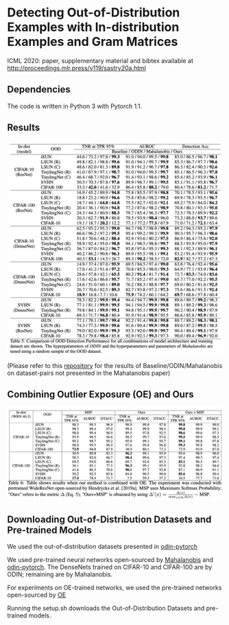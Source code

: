 # Detecting Out-of-Distribution Examples with In-distribution Examples and Gram Matrices
ICML 2020: paper, supplementary material and bibtex available at http://proceedings.mlr.press/v119/sastry20a.html

## Dependencies
The code is written in Python 3 with Pytorch 1.1. 

## Results
![results](https://github.com/VectorInstitute/gram-ood-detection/blob/master/detailed_results.png)

(Please refer to this [repository](https://github.com/chandramouli-sastry/deep_Mahalanobis_detector) for the results of Baseline/ODIN/Mahalanobis on dataset-pairs not presented in the Mahalanobis paper)

## Combining Outlier Exposure (OE) and Ours
![results](https://github.com/VectorInstitute/gram-ood-detection/blob/master/OE_results.png)

## Downloading Out-of-Distribution Datasets and Pre-trained Models
We used the out-of-distribution datasets presented in [odin-pytorch](https://github.com/facebookresearch/odin)

We used pre-trained neural networks open-sourced by [Mahalanobis](https://github.com/pokaxpoka/deep_Mahalanobis_detector/) and  [odin-pytorch](https://github.com/ShiyuLiang/odin-pytroch). The DenseNets trained on CIFAR-10 and CIFAR-100 are by ODIN; remaining are by Mahalanobis. 

For experiments on OE-trained networks, we used the pre-trained networks open-sourced by [OE](https://github.com/hendrycks/outlier-exposure)

Running the setup.sh downloads the Out-of-Distribution Datasets and pre-trained models.

